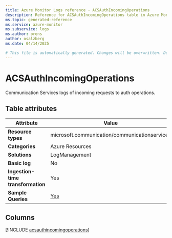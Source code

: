 ```yaml
---
title: Azure Monitor Logs reference - ACSAuthIncomingOperations
description: Reference for ACSAuthIncomingOperations table in Azure Monitor Logs.
ms.topic: generated-reference
ms.service: azure-monitor
ms.subservice: logs
ms.author: orens
author: osalzberg
ms.date: 04/14/2025

# This file is automatically generated. Changes will be overwritten. Do not change this file directly.
---
```


# ACSAuthIncomingOperations

Communication Services logs of incoming requests to auth operations.


## Table attributes

|Attribute|Value|
|---|---|
|**Resource types**|microsoft.communication/communicationservices|
|**Categories**|Azure Resources|
|**Solutions**| LogManagement|
|**Basic log**|No|
|**Ingestion-time transformation**|Yes|
|**Sample Queries**|[Yes](/azure/azure-monitor/reference/queries/acsauthincomingoperations)|



## Columns
  
[!INCLUDE [acsauthincomingoperations](~/reusable-content/ce-skilling/azure/includes/azure-monitor/reference/tables/acsauthincomingoperations-include.md)]
